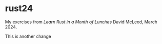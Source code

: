 # rust24
My exercises from *Learn Rust in a Month of Lunches* David McLeod, March 2024.

This is another change
